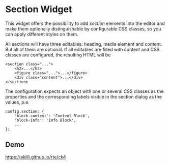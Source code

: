 # Section Widget

This widget offers the possibility to add *section* elements into the editor and make them optionally distinguishable by configurable CSS classes, so you can apply different styles on them.

All sections will have three editables: heading, media element and content. But all of them are optional. If all editables are filled with content and CSS classes are configured, the resulting HTML will be

    <section class="...">
        <h2>...</h2>
        <figure class="...">...</figure>
        <div class="content">...</div>
    </section>  

The configuration expects an object with one or several CSS classes as the properties and the corresponding labels visible in the section dialog as the values, p.e.

    config.section: {
        'block-content': 'Content Block',
        'block-info': 'Info Block',
        ...
    };

## Demo

https://akilli.github.io/rte/ck4
